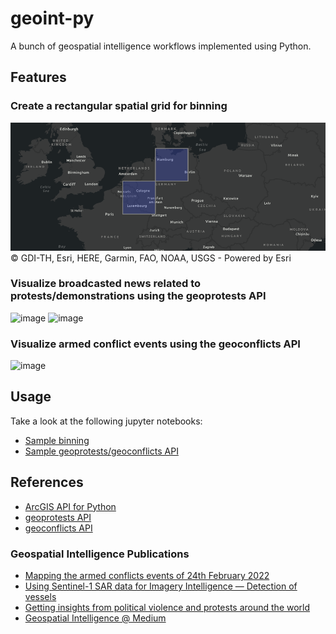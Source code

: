 # geoint-py
A bunch of geospatial intelligence workflows implemented using Python.

## Features
### Create a rectangular spatial grid for binning

![spatial_binning](https://github.com/gisfromscratch/geoint-py/raw/main/spatial_bin.png)
© GDI-TH, Esri, HERE, Garmin, FAO, NOAA, USGS - Powered by Esri

### Visualize broadcasted news related to protests/demonstrations using the geoprotests API

![image](https://user-images.githubusercontent.com/921231/148814513-aca39739-30f3-4f90-8968-66e43c2434f1.png)
![image](https://user-images.githubusercontent.com/921231/148814733-80874ff0-626c-46c4-82d7-9fd439809f42.png)

### Visualize armed conflict events using the geoconflicts API

![image](https://user-images.githubusercontent.com/921231/219959319-d9cb0bb3-42a9-4625-93ed-7dea06d47321.png)

## Usage
Take a look at the following jupyter notebooks:
- [Sample binning](https://github.com/gisfromscratch/geoint-py/blob/main/samples/Samples.ipynb)
- [Sample geoprotests/geoconflicts API](https://github.com/gisfromscratch/geoint-py/blob/main/samples/Samples-Cloud.ipynb)

## References
- [ArcGIS API for Python](https://developers.arcgis.com/python/)
- [geoprotests API](https://rapidapi.com/gisfromscratch/api/geoprotests/)
- [geoconflicts API](https://rapidapi.com/gisfromscratch/api/geoconflicts/)

### Geospatial Intelligence Publications
- [Mapping the armed conflicts events of 24th February 2022](https://medium.com/geospatial-intelligence/mapping-the-armed-conflicts-events-of-24th-february-2022-91298a496145)
- [Using Sentinel-1 SAR data for Imagery Intelligence — Detection of vessels](https://medium.com/geospatial-intelligence/using-sentinel-1-sar-data-for-imagery-intelligence-detection-of-vessels-df8e282ac2c0)
- [Getting insights from political violence and protests around the world](https://gisfromscratch.medium.com/getting-insights-from-political-violence-and-protests-around-the-world-the-geospatial-ramp-up-5b35ba91d13)
- [Geospatial Intelligence @ Medium](https://medium.com/geospatial-intelligence)
